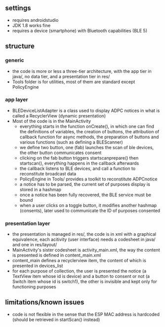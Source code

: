 ## settings
- requires androidstudio
- JDK 1.8 works fine
- requires a device (smartphone) with Bluetooth capabilities (BLE 5)
## structure
### generic
- the code is more or less a three-tier architecture, with the app tier in java/, no data tier, and a presentation tier in res/
- Tools folder is for utilities, most of them are standard except PolicyEngine
### app layer
- BLEDeviceListAdapter is a class used to display ADPC notices in what is called a RecyclerView (dynamic presentation)
- Most of the code is in the MainActivity
    - everything starts in the function onCreate(), in which one can find the definitions of variables, the creation of buttons, the attribution of callback function for async methods, the preparation of buttons and various functions (such as defining a BLEScanner)
    - we define two button, one (fab) launches the scan of ble devices, the other button communicates consent
    - clicking on the fab button triggers startscanprepare() then startscan(), everything happens in the callback afterwards
    - the callback listens to BLE devices, and call a function to reconstitute broadcast data
    - PolicyEngine in Tools/ provides a toolkit to reconstitute ADPCnotice
    - a notice has to be parsed, the current set of purposes display is stored in a hashmap
    - once a notice has been fully recovered, the BLE service must be bound
    - when a user clicks on a toggle button, it modifies another hashmap (consents), later used to communicate the ID of purposes consented
### presentation layer
- the presentation is managed in res/, the code is in xml with a graphical equivalence, each acitivity (user interface) needs a codesheet in java/ and one in res/layout/
- MainActivity's sister codesheet is activity_main.xml, the way the content is presented is defined in content_main.xml
- content_main defines a recyclerview item, the content of which is presented in devices_list
- for each purpose of collection, the user is presented the notice (a TextView item whose id is device) and a button to consent or not (a Switch item whose id is switch1), the other is invisible and kept only for functioning purposes
## limitations/known issues
- code is not flexible in the sense that the ESP MAC address is hardcoded (should be retrieved in startScan() instead)
